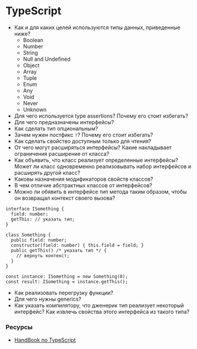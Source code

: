 # TypeScript

* Как и для каких целей используются типы данных, приведенные ниже?
  * Boolean
  * Number
  * String
  * Null and Undefined
  * Object
  * Array
  * Tuple
  * Enum
  * Any
  * Void
  * Never
  * Unknown
* Для чего используется type assertions? Почему его стоит избегать?
* Для чего предназначены интерфейсы? 
* Как сделать тип опциональным?
* Зачем нужен постфикс ` ! `? Почему его стоит избегать?
* Как сделать свойство доступным только для чтения? 
* От чего могут расширяться интерфейсы? Какие накладывает ограничения расширение от класса? 
* Как объявить, что класс реализует определенные интерфейсы? Может ли класс одновременно реализовывать набор интерфейсов и расширять другой класс? 
* Каковы назначения модификаторов свойств классов?
* В чем отличие абстрактных классов от интерфейсов?
* Можно ли обявить в интерфейсе тип метода таким образом, чтобы он возвращал контекст своего вызова?
```
interface ISomething {
  field: number;
  getThis: // указать тип;
}

class Something {
  public field: number;
  constructor(field: number) { this.field = field; }
  public getThis() /* указать тип */ {
    // вернуть контекст;
  }
}

const instance: ISomething = new Something(0);
const result: ISomething = instance.getThis();
```
* Как реализовать перегрузку функции?
* Для чего нужны generics?
* Как указать компилятору, что дженерик тип реализует некоторый интерфейс? Как извлечь свойства этого интерфейса из такого типа?

### Ресурсы
* [HandBook по TypeScript](https://www.typescriptlang.org/docs/handbook/basic-types.html)
